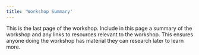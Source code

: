 ```yaml
---
title: 'Workshop Summary'
---
```


This is the last page of the workshop. Include in this page a summary of the workshop and any links to resources relevant to the workshop. This ensures anyone doing the workshop has material they can research later to learn more.
